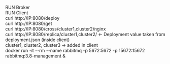 RUN Broker \
RUN Client \
curl http://IP:8080/deploy \
curl http://IP:8080/get   \
curl http://IP:8080/cross/cluster1,cluster2/nginx     \
curl http://IP:8080/replica/cluster1,cluster2/       <- Deployment value taken from deployment.json (inside client) \
cluster1, cluster2, cluster3 -> added in client   \
docker run -it --rm --name rabbitmq -p 5672:5672 -p 15672:15672 rabbitmq:3.8-management &
